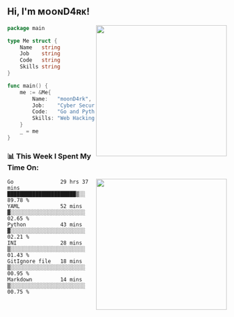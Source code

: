<h2> Hi, I'm ᴍᴏᴏɴD4ʀᴋ!</h2>
<img align='right' src="https://github-readme-stats.vercel.app/api?username=moond4rk&show_icons=true&theme=radical" width="300">


```go
package main

type Me struct {
	Name   string
	Job    string
	Code   string
	Skills string
}

func main() {
	me := &Me{
		Name:   "moonD4rk",
		Job:    "Cyber Security Engineer",
		Code:   "Go and Python and Others",
		Skills: "Web Hacking ^o^",
	}
	_ = me
}
```



<h3>📊 This Week I Spent My Time On:</h3>
<img align='right' src="https://spotify-github-profile.vercel.app/api/view?uid=zbgk3g7ojwjwrwrleo6u8mhub&cover_image=true&theme=novatorem" width="300">

<!--START_SECTION:waka-->

```text
Go               29 hrs 37 mins  ██████████████████████▒░░   89.78 %
YAML             52 mins         ▓░░░░░░░░░░░░░░░░░░░░░░░░   02.65 %
Python           43 mins         ▓░░░░░░░░░░░░░░░░░░░░░░░░   02.21 %
INI              28 mins         ▒░░░░░░░░░░░░░░░░░░░░░░░░   01.43 %
GitIgnore file   18 mins         ▒░░░░░░░░░░░░░░░░░░░░░░░░   00.95 %
Markdown         14 mins         ▒░░░░░░░░░░░░░░░░░░░░░░░░   00.75 %
```

<!--END_SECTION:waka-->

